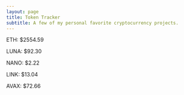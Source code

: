 ```yaml
---
layout: page
title: Token Tracker
subtitle: A few of my personal favorite cryptocurrency projects.
---
```


<!--BEGINCRYPTOINPUT-->
ETH: $2554.59

LUNA: $92.30

NANO: $2.22

LINK: $13.04

AVAX: $72.66

<!--ENDCRYPTOINPUT-->
